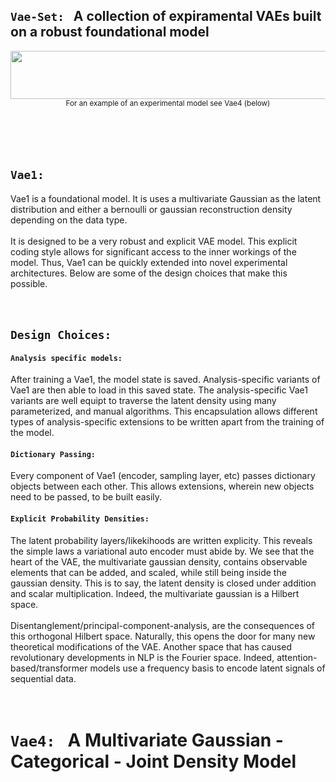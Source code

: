 ## `Vae-Set:` &nbsp; A collection of expiramental VAEs built on a robust foundational model


<p align="center">
  <kbd>
  <img src="https://github.com/SB-27182/Vae_Set/blob/master/assets/readme_images/topOfSeven.jpg" width=700 height=77 />
  </kbd>
  <br>
  <sub>For an example of an experimental model see Vae4 (below)</sub> 
</p>
<br>
<br>
<br>

## `Vae1:` &nbsp;
Vae1 is a foundational model. It is uses a multivariate Gaussian as the latent distribution and either a bernoulli or gaussian reconstruction density depending on the data type.
<br>
<br>
It is designed to be a very robust and explicit VAE model. This explicit coding style allows for significant access to the inner workings of the model. Thus, Vae1 can be quickly extended into novel experimental architectures. Below are some of the design choices that make this possible.
<br>
<br>
<br>

## `Design Choices: `

#### `Analysis specific models:`
After training a Vae1, the model state is saved. Analysis-specific variants of Vae1 are then able to load in this saved state. The analysis-specific Vae1 variants are well equipt to traverse the latent density using many parameterized, and manual algorithms. This encapsulation allows different types of analysis-specific extensions to be written apart from the training of the model.

#### `Dictionary Passing:`
Every component of Vae1 (encoder, sampling layer, etc) passes dictionary objects between each other. This allows extensions, wherein new objects need to be passed, to be built easily.

#### `Explicit Probability Densities:`
The latent probability layers/likekihoods are written explicity. This reveals the simple laws a variational auto encoder must abide by. We see that the heart of the VAE, the multivariate gaussian density, contains observable elements that can be added, and scaled, while still being inside the gaussian density. This is to say, the latent density is closed under addition and scalar multiplication. Indeed, the multivariate gaussian is a Hilbert space.
<br>
<br>
Disentanglement/principal-component-analysis, are the consequences of this orthogonal Hilbert space. Naturally, this opens the door for many new theoretical modifications of the VAE. Another space that has caused revolutionary developments in NLP is the Fourier space. Indeed, attention-based/transformer models use a frequency basis to encode latent signals of sequential data.
<br>
<br>
<br>

# `Vae4:` &nbsp; A Multivariate Gaussian - Categorical - Joint Density Model
